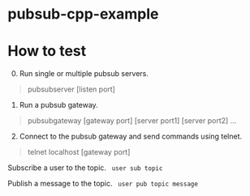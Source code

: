 # pubsub-cpp-example

How to test
===

0. Run single or multiple pubsub servers.
> pubsubserver [listen port]

1. Run a pubsub gateway.
> pubsubgateway [gateway port] [server port1] [server port2] ...

2. Connect to the pubsub gateway and send commands using telnet.
> telnet localhost [gateway port]

Subscribe a user to the topic.
<code>
user sub topic
</code>

Publish a message to the topic.
<code>
user pub topic message
</code>
